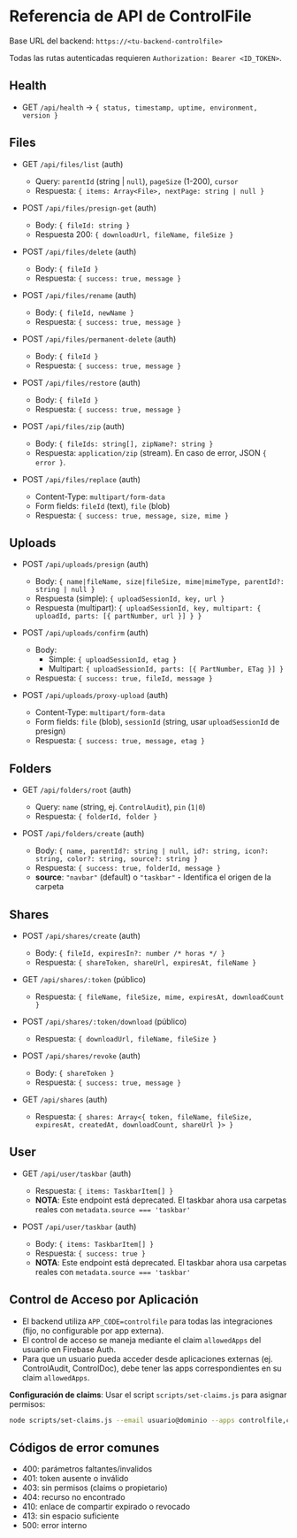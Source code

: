 # Referencia de API de ControlFile

Base URL del backend: `https://<tu-backend-controlfile>`

Todas las rutas autenticadas requieren `Authorization: Bearer <ID_TOKEN>`.

## Health
- GET `/api/health` → `{ status, timestamp, uptime, environment, version }`

## Files
- GET `/api/files/list` (auth)
  - Query: `parentId` (string | `null`), `pageSize` (1-200), `cursor`
  - Respuesta: `{ items: Array<File>, nextPage: string | null }`

- POST `/api/files/presign-get` (auth)
  - Body: `{ fileId: string }`
  - Respuesta 200: `{ downloadUrl, fileName, fileSize }`

- POST `/api/files/delete` (auth)
  - Body: `{ fileId }`
  - Respuesta: `{ success: true, message }`

- POST `/api/files/rename` (auth)
  - Body: `{ fileId, newName }`
  - Respuesta: `{ success: true, message }`

- POST `/api/files/permanent-delete` (auth)
  - Body: `{ fileId }`
  - Respuesta: `{ success: true, message }`

- POST `/api/files/restore` (auth)
  - Body: `{ fileId }`
  - Respuesta: `{ success: true, message }`

- POST `/api/files/zip` (auth)
  - Body: `{ fileIds: string[], zipName?: string }`
  - Respuesta: `application/zip` (stream). En caso de error, JSON `{ error }`.

- POST `/api/files/replace` (auth)
  - Content-Type: `multipart/form-data`
  - Form fields: `fileId` (text), `file` (blob)
  - Respuesta: `{ success: true, message, size, mime }`

## Uploads
- POST `/api/uploads/presign` (auth)
  - Body: `{ name|fileName, size|fileSize, mime|mimeType, parentId?: string | null }`
  - Respuesta (simple): `{ uploadSessionId, key, url }`
  - Respuesta (multipart): `{ uploadSessionId, key, multipart: { uploadId, parts: [{ partNumber, url }] } }`

- POST `/api/uploads/confirm` (auth)
  - Body:
    - Simple: `{ uploadSessionId, etag }`
    - Multipart: `{ uploadSessionId, parts: [{ PartNumber, ETag }] }`
  - Respuesta: `{ success: true, fileId, message }`

- POST `/api/uploads/proxy-upload` (auth)
  - Content-Type: `multipart/form-data`
  - Form fields: `file` (blob), `sessionId` (string, usar `uploadSessionId` de presign)
  - Respuesta: `{ success: true, message, etag }`

## Folders
- GET `/api/folders/root` (auth)
  - Query: `name` (string, ej. `ControlAudit`), `pin` (`1|0`)
  - Respuesta: `{ folderId, folder }`

- POST `/api/folders/create` (auth)
  - Body: `{ name, parentId?: string | null, id?: string, icon?: string, color?: string, source?: string }`
  - Respuesta: `{ success: true, folderId, message }`
  - **source**: `"navbar"` (default) o `"taskbar"` - Identifica el origen de la carpeta

## Shares
- POST `/api/shares/create` (auth)
  - Body: `{ fileId, expiresIn?: number /* horas */ }`
  - Respuesta: `{ shareToken, shareUrl, expiresAt, fileName }`

- GET `/api/shares/:token` (público)
  - Respuesta: `{ fileName, fileSize, mime, expiresAt, downloadCount }`

- POST `/api/shares/:token/download` (público)
  - Respuesta: `{ downloadUrl, fileName, fileSize }`

- POST `/api/shares/revoke` (auth)
  - Body: `{ shareToken }`
  - Respuesta: `{ success: true, message }`

- GET `/api/shares` (auth)
  - Respuesta: `{ shares: Array<{ token, fileName, fileSize, expiresAt, createdAt, downloadCount, shareUrl }> }`

## User
- GET `/api/user/taskbar` (auth)
  - Respuesta: `{ items: TaskbarItem[] }`
  - **NOTA**: Este endpoint está deprecated. El taskbar ahora usa carpetas reales con `metadata.source === 'taskbar'`

- POST `/api/user/taskbar` (auth)
  - Body: `{ items: TaskbarItem[] }`
  - Respuesta: `{ success: true }`
  - **NOTA**: Este endpoint está deprecated. El taskbar ahora usa carpetas reales con `metadata.source === 'taskbar'`

## Control de Acceso por Aplicación
- El backend utiliza `APP_CODE=controlfile` para todas las integraciones (fijo, no configurable por app externa).
- El control de acceso se maneja mediante el claim `allowedApps` del usuario en Firebase Auth.
- Para que un usuario pueda acceder desde aplicaciones externas (ej. ControlAudit, ControlDoc), debe tener las apps correspondientes en su claim `allowedApps`.

**Configuración de claims**: Usar el script `scripts/set-claims.js` para asignar permisos:
```bash
node scripts/set-claims.js --email usuario@dominio --apps controlfile,controlaudit,controldoc
```

## Códigos de error comunes
- 400: parámetros faltantes/invalidos
- 401: token ausente o inválido
- 403: sin permisos (claims o propietario)
- 404: recurso no encontrado
- 410: enlace de compartir expirado o revocado
- 413: sin espacio suficiente
- 500: error interno
